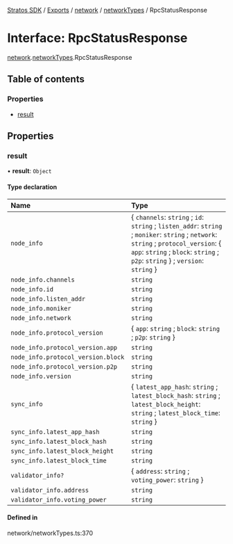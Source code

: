 [Stratos SDK](../README.md) / [Exports](../modules.md) / [network](../modules/network.md) / [networkTypes](../modules/network.networkTypes.md) / RpcStatusResponse

# Interface: RpcStatusResponse

[network](../modules/network.md).[networkTypes](../modules/network.networkTypes.md).RpcStatusResponse

## Table of contents

### Properties

- [result](network.networkTypes.RpcStatusResponse.md#result)

## Properties

### result

• **result**: `Object`

#### Type declaration

| Name | Type |
| :------ | :------ |
| `node_info` | \{ `channels`: `string` ; `id`: `string` ; `listen_addr`: `string` ; `moniker`: `string` ; `network`: `string` ; `protocol_version`: \{ `app`: `string` ; `block`: `string` ; `p2p`: `string`  } ; `version`: `string`  } |
| `node_info.channels` | `string` |
| `node_info.id` | `string` |
| `node_info.listen_addr` | `string` |
| `node_info.moniker` | `string` |
| `node_info.network` | `string` |
| `node_info.protocol_version` | \{ `app`: `string` ; `block`: `string` ; `p2p`: `string`  } |
| `node_info.protocol_version.app` | `string` |
| `node_info.protocol_version.block` | `string` |
| `node_info.protocol_version.p2p` | `string` |
| `node_info.version` | `string` |
| `sync_info` | \{ `latest_app_hash`: `string` ; `latest_block_hash`: `string` ; `latest_block_height`: `string` ; `latest_block_time`: `string`  } |
| `sync_info.latest_app_hash` | `string` |
| `sync_info.latest_block_hash` | `string` |
| `sync_info.latest_block_height` | `string` |
| `sync_info.latest_block_time` | `string` |
| `validator_info?` | \{ `address`: `string` ; `voting_power`: `string`  } |
| `validator_info.address` | `string` |
| `validator_info.voting_power` | `string` |

#### Defined in

network/networkTypes.ts:370
